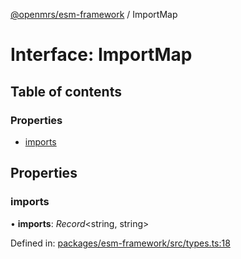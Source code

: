 [@openmrs/esm-framework](../API.md) / ImportMap

# Interface: ImportMap

## Table of contents

### Properties

- [imports](importmap.md#imports)

## Properties

### imports

• **imports**: *Record*<string, string\>

Defined in: [packages/esm-framework/src/types.ts:18](https://github.com/openmrs/openmrs-esm-core/blob/master/packages/esm-framework/src/types.ts#L18)
